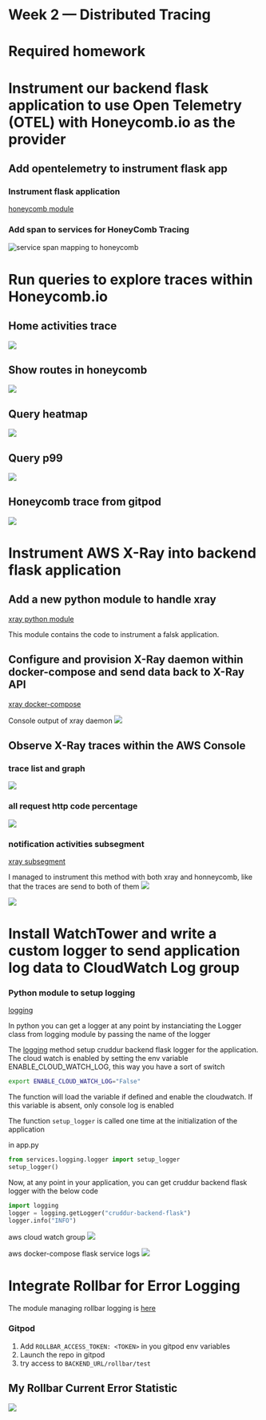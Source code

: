 # Week 2 — Distributed Tracing

# Required homework
# Instrument our backend flask application to use Open Telemetry (OTEL) with Honeycomb.io as the provider

## Add opentelemetry to instrument flask app 
### Instrument flask application
[honeycomb module](../backend-flask/services/tracing/honeycomb.py)

### Add span to services for HoneyComb Tracing

![service span mapping to honeycomb](../_docs/assets/week2/activities-honeycomb.png)   

# Run queries to explore traces within Honeycomb.io

## Home activities trace
![](../_docs/assets/week2/honeycomb-app-home-activities-trace.png)

## Show routes in honeycomb
![](../_docs/assets/week2/honeycomb-routes.png)

## Query heatmap
![](../_docs/assets/week2/honeycomb-query-heatmap.png)

## Query p99
![](../_docs/assets/week2/honeycomb-p99.png)

## Honeycomb trace from gitpod
![](../_docs/assets/week2/honeycomb-app-home-activities-trace.png)


# Instrument AWS X-Ray into backend flask application

## Add a new python module to handle xray
[xray python module](../backend-flask/services/tracing/aws_xray.py)

This module contains the code to instrument a falsk application. 

## Configure and provision X-Ray daemon within docker-compose and send data back to X-Ray API
[xray docker-compose](../docker-compose.yaml#L69-L78)

Console output of xray daemon
![](../_docs/assets/week2/xray-daemon-in-docker.png)

## Observe X-Ray traces within the AWS Console

### trace list and graph
![](../_docs/assets/week2/xray-aws-console-trace-list-graph.png)

### all request http code percentage
![](../_docs/assets/week2/xray-qyery-http-code-200.png)

### notification activities subsegment

[xray subsegment](../backend-flask/services/notifications_activities.py)

I managed to instrument this method with both xray and honneycomb, like that the traces are send to both of them
![](../_docs/assets/week2/aws-xray-subsegment-image.png)

![](../_docs/assets/week2/aws-xray-subsegment-raw.png)

# Install WatchTower and write a custom logger to send application log data to CloudWatch Log group

### Python module to setup logging

[logging](../backend-flask/services/logging/logger.py)

In python you can get a logger at any point by instanciating the Logger class from logging module by passing the name of the logger 

The [logging](../backend-flask/services/logging/logger.py) method setup cruddur backend flask logger for the application. The cloud watch is enabled by setting the env variable ENABLE_CLOUD_WATCH_LOG, this way you have a sort of switch

```bash 
export ENABLE_CLOUD_WATCH_LOG="False"
```

The function will load the variable if defined and enable the cloudwatch. If this variable is absent, only console log is enabled

The function `setup_logger` is called one time at the initialization of the application

in app.py
```python 
from services.logging.logger import setup_logger
setup_logger()
```
Now, at any point in your application, you can get cruddur backend flask logger with the below code 

```python
import logging
logger = logging.getLogger("cruddur-backend-flask")
logger.info("INFO")
```
<!-- ### -->

aws cloud watch group
![](../_docs/assets/week2/aws-cloudwatch-log.png)

aws docker-compose flask service logs
![](../_docs/assets/week2/aws-cloudwatch-console-log.png)

# Integrate Rollbar for Error Logging

The module managing rollbar logging is [here](../backend-flask/services/logging/rollbar.py)
### Gitpod
1. Add `ROLLBAR_ACCESS_TOKEN: <TOKEN>` in you gitpod env variables
3. Launch the repo in gitpod
4. try access to `BACKEND_URL/rollbar/test`

## My Rollbar Current Error Statistic
![](../_docs/assets/week2/rollbar-view.png)







